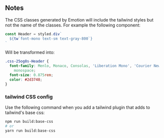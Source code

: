 ## Notes

The CSS classes generated by Emotion will include the tailwind styles but not the name of the classes. For example the following component:

```jsx
const Header = styled.div`
  ${tw`font-mono text-sm text-gray-800`}
`
```

Will be transformed into:

```css
.css-25og8s-Header {
  font-family: Menlo, Monaco, Consolas, 'Liberation Mono', 'Courier New',
    monospace;
  font-size: 0.875rem;
  color: #2d3748;
}
```

### tailwind CSS config

Use the following command when you add a tailwind plugin that adds to tailwind's base css:

```bash
npm run build:base-css
# or
yarn run build:base-css
```
